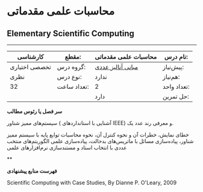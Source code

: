 # محاسبات علمی مقدماتی
## Elementary Scientific Computing
_______________________________________________________________________________
| کارشناسی      | مقطع:       | محاسبات علمی مقدماتی                                                  | نام درس:    |
| ------------- | ----------- | --------------------------------------------------------------------- | ----------- |
| تخصصی اختیاری | گروه درس:   | [مبانی آنالیز عددی](../mandatory/Foundation-of-Numerical-Analysis.md) | پیش‌نیاز:   |
| نظری          | نوع درس:    | ندارد                                                                 | هم‌نیاز:    |
| 32            | تعداد ساعت: | 2                                                                     | تعداد واحد: |
|               |             |  دارد                                                                 | حل تمرین:   |

**سر فصل یا رئوس مطالب**

سیستم‌های ممیز شناور ( آشنایی با استانداردهای IEEE) و معرفی رند عدد یک.

خطای نمایش، خطرات آن و نحوه کنترل آن، نحوه محاسبات توابع پایه با سیستم ممیز شناور، پیاده‌سازی مسائل با ماتریس‌های بدحالت، پیاده‌سازی علمی الگوریتم‌های منتخب عددی با انتخاب استاد و مستندسازی نرم‌افزارهای علمی

**

**فهرست منابع پیشنهادی**

Scientific Computing with Case Studies, By Dianne P. O'Leary, 2009

